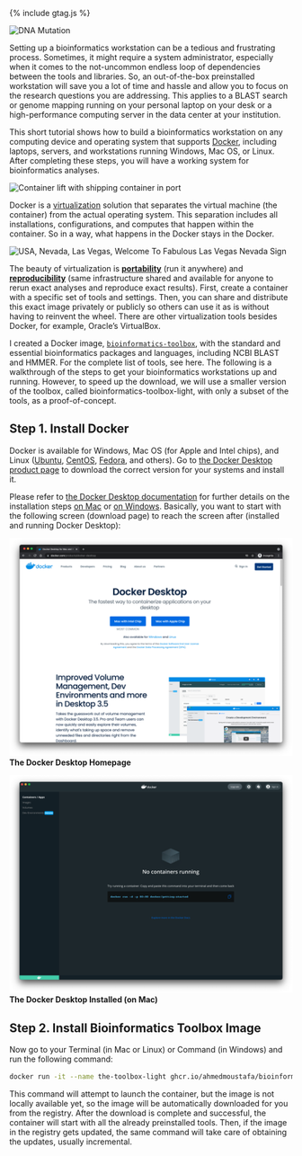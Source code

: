 {% include gtag.js %}

![DNA Mutation](https://media.gettyimages.com/vectors/mutation-vector-id94364734?s=1024x1024)

Setting up a bioinformatics workstation can be a tedious and frustrating process. Sometimes, it might require a system administrator, especially when it comes to the not-uncommon endless loop of dependencies between the tools and libraries. So, an out-of-the-box preinstalled workstation will save you a lot of time and hassle and allow you to focus on the research questions you are addressing. This applies to a BLAST search or genome mapping running on your personal laptop on your desk or a high-performance computing server in the data center at your institution.

This short tutorial shows how to build a bioinformatics workstation on any computing device and operating system that supports [Docker](https://www.docker.com/), including laptops, servers, and workstations running Windows, Mac OS, or Linux. After completing these steps, you will have a working system for bioinformatics analyses.

![Container lift with shipping container in port](https://media.gettyimages.com/photos/container-lift-with-shipping-container-in-port-picture-id1032071672?s=2048x2048)

Docker is a [virtualization](https://en.wikipedia.org/wiki/Virtualization) solution that separates the virtual machine (the container) from the actual operating system. This separation includes all installations, configurations, and computes that happen within the container. So in a way, what happens in the Docker stays in the Docker.

![USA, Nevada, Las Vegas, Welcome To Fabulous Las Vegas Nevada Sign](https://media.gettyimages.com/photos/nevada-las-vegas-welcome-to-fabulous-las-vegas-nevada-sign-picture-id1085183326?s=1024x1024)

The beauty of virtualization is [**portability**](https://en.wikipedia.org/wiki/Porting) (run it anywhere) and [**reproducibility**](https://en.wikipedia.org/wiki/Reproducibility) (same infrastructure shared and available for anyone to rerun exact analyses and reproduce exact results). First, create a container with a specific set of tools and settings. Then, you can share and distribute this exact image privately or publicly so others can use it as is without having to reinvent the wheel. There are other virtualization tools besides Docker, for example, Oracle’s VirtualBox.

I created a Docker image, [`bioinformatics-toolbox`](https://ahmedmoustafa.github.io/bioinformatics-toolbox/), with the standard and essential bioinformatics packages and languages, including NCBI BLAST and HMMER. For the complete list of tools, see here. The following is a walkthrough of the steps to get your bioinformatics workstations up and running. However, to speed up the download, we will use a smaller version of the toolbox, called bioinformatics-toolbox-light, with only a subset of the tools, as a proof-of-concept.

## Step 1. Install Docker
Docker is available for Windows, Mac OS (for Apple and Intel chips), and Linux ([Ubuntu](https://ubuntu.com/), [CentOS](https://www.centos.org/), [Fedora](https://getfedora.org/), and others). Go to [the Docker Desktop product page](https://www.docker.com/products/docker-desktop) to download the correct version for your systems and install it.

Please refer to [the Docker Desktop documentation](https://docs.docker.com/desktop/) for further details on the installation steps [on Mac](https://docs.docker.com/docker-for-mac/install/) or [on Windows](https://docs.docker.com/docker-for-windows/install/). Basically, you want to start with the following screen (download page) to reach the screen after (installed and running Docker Desktop):

![Docker Desktop Homepage](images/docker-desktop-homepage.png)
**The Docker Desktop Homepage**

![Docker Desktop Installed](images/docker-desktop-installed.png)
**The Docker Desktop Installed (on Mac)**

## Step 2. Install Bioinformatics Toolbox Image
Now go to your Terminal (in Mac or Linux) or Command (in Windows) and run the following command:

```bash
docker run -it --name the-toolbox-light ghcr.io/ahmedmoustafa/bioinformatics-toolbox-light
```

This command will attempt to launch the container, but the image is not locally available yet, so the image will be automatically downloaded for you from the registry. After the download is complete and successful, the container will start with all the already preinstalled tools. Then, if the image in the registry gets updated, the same command will take care of obtaining the updates, usually incremental.

